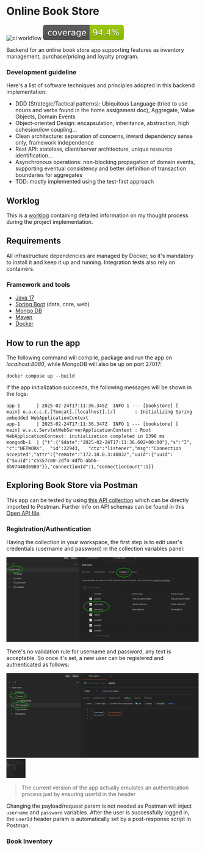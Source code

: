 

# Online Book Store
![ci workflow](https://github.com/danilo-ambrosio/bookstore/actions/workflows/maven.yml/badge.svg)
![test coverage](https://raw.githubusercontent.com/danilo-ambrosio/bookstore/refs/heads/master/.github/badges/jacoco.svg)

Backend for an online book store app supporting features as inventory management, purchase/pricing and loyalty program.

### Development guideline
Here's a list of software techniques and principles adopted in this backend implementation:
- DDD (Strategic/Tactical patterns): Ubiquitous Language (tried to use nouns and verbs found in the home assignment doc), Aggregate, Value Objects, Domain Events
- Object-oriented Design: encapsulation, inheritance, abstraction, high cohesion/low coupling...
- Clean architecture: separation of concerns, inward dependency sense only, framework independence
- Rest API: stateless, client/server architecture, unique resource identification...
- Asynchronous operations: non-blocking propagation of domain events, supporting eventual consistency and better definition of transaction boundaries for aggregates
- TDD: mostly implemented using the test-first approach

## Worklog

This is a [worklog](https://github.com/danilo-ambrosio/bookstore/blob/master/worklog.md) containing detailed information on my thought process during the project implementation. 

## Requirements

All infrastructure dependencies are managed by Docker, so it's mandatory to install it and keep it up and running. Integration tests also rely on containers.

###  Framework and tools
- [Java 17](https://www.oracle.com/java/technologies/javase/jdk17-archive-downloads.html)
- [Spring Boot](https://spring.io/projects/spring-boot/) (data, core, web)
- [Mongo DB](https://www.mongodb.com/)
- [Maven](https://maven.apache.org)
- [Docker](https://www.docker.com/)

## How to run the app

The following command will compile, package and run the app on *localhost:8080*, while MongoDB will also be up on port 27017:

```
docker compose up --build
```

If the app initialization succeeds, the following messages will be shown in the logs:

```
app-1      | 2025-02-24T17:11:36.345Z  INFO 1 --- [bookstore] [           main] o.a.c.c.C.[Tomcat].[localhost].[/]       : Initializing Spring embedded WebApplicationContext
app-1      | 2025-02-24T17:11:36.347Z  INFO 1 --- [bookstore] [           main] w.s.c.ServletWebServerApplicationContext : Root WebApplicationContext: initialization completed in 1398 ms
mongodb-1  | {"t":{"$date":"2025-02-24T17:11:36.602+00:00"},"s":"I",  "c":"NETWORK",  "id":22943,   "ctx":"listener","msg":"Connection accepted","attr":{"remote":"172.18.0.3:48832","uuid":{"uuid":{"$uuid":"c5557c00-2df4-4dfb-abb6-8b97440d6989"}},"connectionId":1,"connectionCount":1}}
```

## Exploring Book Store via Postman

This app can be tested by using [this API collection](https://github.com/danilo-ambrosio/bookstore/blob/2f4d427e2ec24ac8bd79cd0c6689c723f4227826/assets/postman/book-store.postman_collection.json) which can be directly imported to Postman. Further info on API schemas can be found in this [Open API file](https://editor.swagger.io/?raw=https://raw.githubusercontent.com/danilo-ambrosio/bookstore/refs/heads/master/assets/api_doc.json).  

### Registration/Authentication

Having the collection in your workspace, the first step is to edit user's credentials (username and password) in the collection variables panel:

<img src="https://github.com/danilo-ambrosio/bookstore/blob/master/assets/postman/01-step-credentials.png" alt="credentials" />

There's no validation rule for username and password, any text is acceptable. So once it's set, a new user can be registered and authenticated as follows:

<img src="https://github.com/danilo-ambrosio/bookstore/blob/master/assets/postman/02-step-registration.png" alt="registration" />

<img src="https://github.com/danilo-ambrosio/bookstore/blob/master/assets/postman/03-step-authorization.png" style="width: 50px; height: 50px; overflow: hidden;" alt="authentication" />

> The current version of the app actually emulates an authentication process just by ensuring userId in the header 

Changing the payload/request param is not needed as Postman will inject `username` and `password` variables. After the user is successfully logged in, the `userId` header param is
automatically set by a post-response script in Postman.

### Book Inventory


